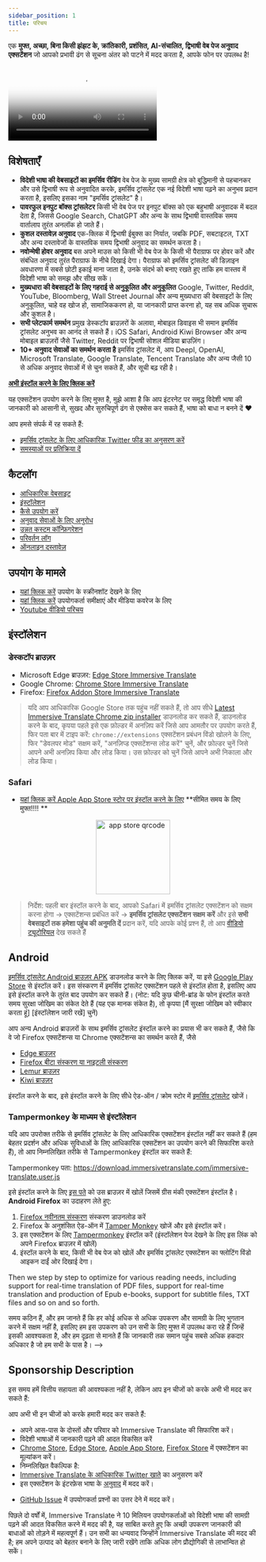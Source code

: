 ```yaml
---
sidebar_position: 1
title: परिचय
---
```


एक **मुफ्त, अच्छा, बिना किसी झंझट के, क्रांतिकारी, प्रशंसित, AI-संचालित, द्विभाषी वेब पेज अनुवाद एक्सटेंशन** जो आपको प्रभावी ढंग से सूचना अंतर को पाटने में मदद करता है, आपके फोन पर उपलब्ध है!

<video
  controls
  poster="https://immersivetranslate.com/assets/price/video-poster-en.png"
  src="https://s.immersivetranslate.com/assets/uploads/en-kefVSe.mp4"
/>

## विशेषताएँ

- **विदेशी भाषा की वेबसाइटों का इमर्सिव रीडिंग** वेब पेज के मुख्य सामग्री क्षेत्र को बुद्धिमानी से पहचानकर और उसे द्विभाषी रूप से अनुवादित करके, इमर्सिव ट्रांसलेट एक नई विदेशी भाषा पढ़ने का अनुभव प्रदान करता है, इसलिए इसका नाम "इमर्सिव ट्रांसलेट" है।
- **पावरफुल इनपुट बॉक्स ट्रांसलेटर** किसी भी वेब पेज पर इनपुट बॉक्स को एक बहुभाषी अनुवादक में बदल देता है, जिससे Google Search, ChatGPT और अन्य के साथ द्विभाषी वास्तविक समय वार्तालाप तुरंत अनलॉक हो जाते हैं।
- **कुशल दस्तावेज़ अनुवाद** एक-क्लिक में द्विभाषी ईबुक्स का निर्यात, जबकि PDF, सबटाइटल, TXT और अन्य दस्तावेजों के वास्तविक समय द्विभाषी अनुवाद का समर्थन करता है।
- **नवोन्मेषी होवर अनुवाद** बस अपने माउस को किसी भी वेब पेज के किसी भी पैराग्राफ पर होवर करें और संबंधित अनुवाद तुरंत पैराग्राफ के नीचे दिखाई देगा। पैराग्राफ को इमर्सिव ट्रांसलेट की डिज़ाइन अवधारणा में सबसे छोटी इकाई माना जाता है, उनके संदर्भ को बनाए रखते हुए ताकि हम वास्तव में विदेशी भाषा को समझ और सीख सकें।
- **मुख्यधारा की वेबसाइटों के लिए गहराई से अनुकूलित और अनुकूलित** Google, Twitter, Reddit, YouTube, Bloomberg, Wall Street Journal और अन्य मुख्यधारा की वेबसाइटों के लिए अनुकूलित, चाहे वह खोज हो, सामाजिककरण हो, या जानकारी प्राप्त करना हो, यह सब अधिक सुचारू और कुशल है।
- **सभी प्लेटफार्म समर्थन** प्रमुख डेस्कटॉप ब्राउज़रों के अलावा, मोबाइल डिवाइस भी समान इमर्सिव ट्रांसलेट अनुभव का आनंद ले सकते हैं। iOS Safari, Android Kiwi Browser और अन्य मोबाइल ब्राउज़रों जैसे Twitter, Reddit पर द्विभाषी सोशल मीडिया ब्राउज़िंग।
- **10+ अनुवाद सेवाओं का समर्थन करता है** इमर्सिव ट्रांसलेट में, आप Deepl, OpenAI, Microsoft Translate, Google Translate, Tencent Translate और अन्य जैसी 10 से अधिक अनुवाद सेवाओं में से चुन सकते हैं, और सूची बढ़ रही है।

[**अभी इंस्टॉल करने के लिए क्लिक करें**](/docs/installation/)

यह एक्सटेंशन उपयोग करने के लिए मुफ्त है, मुझे आशा है कि आप इंटरनेट पर समृद्ध विदेशी भाषा की जानकारी को आसानी से, सुखद और सुरुचिपूर्ण ढंग से एक्सेस कर सकते हैं, भाषा को बाधा न बनने दें ❤️

आप हमसे संपर्क में रह सकते हैं:

<!-- - [ईमेल द्वारा इमर्सिव ट्रांसलेट की सदस्यता लें](https://immersivetranslate.substack.com/) समय पर नवीनतम अपडेट और (लाभ) प्राप्त करें। -->

- [इमर्सिव ट्रांसलेट के लिए आधिकारिक Twitter फीड का अनुसरण करें](https://twitter.com/immersivetrans)
  <!-- - [Telegram चैनल का अनुसरण करें](https://t.me/immersivetranslate) नवीनतम समाचार प्राप्त करें! -->
  <!-- - [Telegram समूह में शामिल हों](https://t.me/+rq848Z09nehlOTgx) विशेषताओं के बारे में चर्चाओं में भाग लेने के लिए। -->
- [समस्याओं पर प्रतिक्रिया दें](https://github.com/immersive-translate/immersive-translate/issues/)

## कैटलॉग

- [आधिकारिक वेबसाइट](https://immersivetranslate.com/en/?force=1)
- [इंस्टॉलेशन](/docs/installation/)
- [कैसे उपयोग करें](/docs/usage/)
- [अनुवाद सेवाओं के लिए अनुरोध](/docs/services/)
- [उन्नत कस्टम कॉन्फ़िगरेशन](/docs/advanced/)
- [परिवर्तन लॉग](/docs/CHANGELOG/)
- [ऑनलाइन दस्तावेज़](/docs/)

## उपयोग के मामले

<!-- - [उपयोगकर्ता शियाओ झांग के इमर्सिव ट्रांसलेट का एक महीने तक उपयोग करने के बाद हुए परिवर्तनों के बारे में जानें](#user-xiao-zhangs-story) -->

- [यहां क्लिक करें](/docs/usecase/) उपयोग के स्क्रीनशॉट देखने के लिए
- [यहां क्लिक करें](/docs/review/) उपयोगकर्ता समीक्षाएं और मीडिया कवरेज के लिए
- [Youtube वीडियो परिचय](https://www.youtube.com/watch?v=SHznc5kQCM4&ab_channel=ImmersiveTranslate)

## इंस्टॉलेशन

### डेस्कटॉप ब्राउज़र

- Microsoft Edge ब्राउज़र: [Edge Store Immersive Translate](https://microsoftedge.microsoft.com/addons/detail/amkbmndfnliijdhojkpoglbnaaahippg)
- Google Chrome: [Chrome Store Immersive Translate](https://chrome.google.com/webstore/detail/immersive-translate/bpoadfkcbjbfhfodiogcnhhhpibjhbnh)
- Firefox: [Firefox Addon Store Immersive Translate](https://addons.mozilla.org/firefox/addon/immersive-translate/)

> यदि आप आधिकारिक Google Store तक पहुंच नहीं सकते हैं, तो आप सीधे [Latest Immersive Translate Chrome zip installer](https://download.immersivetranslate.com/latest/chrome-immersive-translate.zip) डाउनलोड कर सकते हैं, डाउनलोड करने के बाद, कृपया पहले इसे एक फ़ोल्डर में अनज़िप करें जिसे आप आमतौर पर उपयोग करते हैं, फिर पता बार में टाइप करें: `chrome://extensions` एक्सटेंशन प्रबंधन विंडो खोलने के लिए, फिर "डेवलपर मोड" सक्षम करें, "अनज़िप्ड एक्सटेंशन्स लोड करें" चुनें, और फ़ोल्डर चुनें जिसे आपने अभी अनज़िप किया और लोड किया। उस फ़ोल्डर को चुनें जिसे आपने अभी निकाला और लोड किया।

### Safari

- [यहां क्लिक करें Apple App Store स्टोर पर इंस्टॉल करने के लिए](https://apps.apple.com/app/immersive-translate/id6447957425) \*\*सीमित समय के लिए मुफ्त!!!! \*\*

<div align="center">
<img src="https://s.immersivetranslate.com/static/official-static/assets/immersive-app-store.png" width="150" alt="app store qrcode" />
</div>

> निर्देश: पहली बार इंस्टॉल करने के बाद, आपको Safari में इमर्सिव ट्रांसलेट एक्सटेंशन को सक्षम करना होगा -> एक्सटेंशन्स प्रबंधित करें -> **इमर्सिव ट्रांसलेट एक्सटेंशन सक्षम करें** और इसे **सभी वेबसाइटों तक हमेशा पहुंच की अनुमति दें** प्रदान करें, यदि आपके कोई प्रश्न हैं, तो आप [वीडियो ट्यूटोरियल](https://s.immersivetranslate.com/videos/ios_safari_turorial_en.mp4) देख सकते हैं

## Android

[इमर्सिव ट्रांसलेट Android ब्राउज़र APK](https://immersivetranslate.com/android/) डाउनलोड करने के लिए क्लिक करें, या इसे [Google Play Store](https://play.google.com/store/apps/details?id=com.immersivetranslate.browser&utm_campaign=official) से इंस्टॉल करें। इस संस्करण में इमर्सिव ट्रांसलेट एक्सटेंशन पहले से इंस्टॉल होता है, इसलिए आप इसे इंस्टॉल करने के तुरंत बाद उपयोग कर सकते हैं। (नोट: यदि कुछ चीनी-ब्रांड के फोन इंस्टॉल करते समय सुरक्षा जोखिम का संकेत देते हैं (यह एक मानक संकेत है), तो कृपया [मैं सुरक्षा जोखिम को स्वीकार करता हूं] [इंस्टॉलेशन जारी रखें] चुनें)

आप अन्य Android ब्राउज़रों के साथ इमर्सिव ट्रांसलेट इंस्टॉल करने का प्रयास भी कर सकते हैं, जैसे कि वे जो Firefox एक्सटेंशन्स या Chrome एक्सटेंशन्स का समर्थन करते हैं, जैसे

- [Edge ब्राउज़र](https://www.microsoft.com/edge/emmx/immersivetranslatecollaboration)
- [Firefox बीटा संस्करण या नाइटली संस्करण](https://www.mozilla.org/firefox/channel/android/)
- [Lemur ब्राउज़र](https://lemurbrowser.com/)
- [Kiwi ब्राउज़र](https://kiwibrowser.com/)

इंस्टॉल करने के बाद, इसे इंस्टॉल करने के लिए सीधे ऐड-ऑन / क्रोम स्टोर में [इमर्सिव ट्रांसलेट](https://chrome.google.com/webstore/detail/immersive-translate/bpoadfkcbjbfhfodiogcnhhhpibjhbnh) खोजें।

### Tampermonkey के माध्यम से इंस्टॉलेशन

यदि आप उपरोक्त तरीके से इमर्सिव ट्रांसलेट के लिए आधिकारिक एक्सटेंशन इंस्टॉल नहीं कर सकते हैं (हम बेहतर प्रदर्शन और अधिक सुविधाओं के लिए आधिकारिक एक्सटेंशन का उपयोग करने की सिफारिश करते हैं), तो आप निम्नलिखित तरीके से Tampermonkey इंस्टॉल कर सकते हैं:

Tampermonkey पता: https://download.immersivetranslate.com/immersive-translate.user.js

इसे इंस्टॉल करने के लिए [इस पते](https://download.immersivetranslate.com/immersive-translate.user.js) को उस ब्राउज़र में खोलें जिसमें ग्रीस मंकी एक्सटेंशन इंस्टॉल है। **Android Firefox** का उदाहरण लेते हुए:

1. [Firefox नवीनतम संस्करण](https://www.mozilla.org/firefox/browsers/mobile/android/) संस्करण डाउनलोड करें
2. Firefox के अनुशंसित ऐड-ऑन में [Tamper Monkey](https://www.tampermonkey.net/) खोजें और इसे इंस्टॉल करें।
3. इस एक्सटेंशन के लिए [Tampermonkey](https://download.immersivetranslate.com/immersive-translate.user.js) इंस्टॉल करें (इंस्टॉलेशन पेज देखने के लिए इस लिंक को अपने Firefox ब्राउज़र में खोलें)
4. इंस्टॉल करने के बाद, किसी भी वेब पेज को खोलें और इमर्सिव ट्रांसलेट एक्सटेंशन का फ्लोटिंग विंडो आइकन दाईं ओर दिखाई देगा।

Then we step by step to optimize for various reading needs, including support for real-time translation of PDF files, support for real-time translation and production of Epub e-books, support for subtitle files, TXT files and so on and so forth.

समय कठिन हैं, और हम जानते हैं कि हर कोई अधिक से अधिक उपकरण और सामग्री के लिए भुगतान करने में सक्षम नहीं है, इसलिए हम इस उपकरण को उन सभी के लिए मुफ्त में उपलब्ध करा रहे हैं जिन्हें इसकी आवश्यकता है, और हम दृढ़ता से मानते हैं कि जानकारी तक समान पहुंच सबसे अधिक हकदार अधिकार है जो हम सभी के पास है। -->

## Sponsorship Description

इस समय हमें वित्तीय सहायता की आवश्यकता नहीं है, लेकिन आप इन चीजों को करके अभी भी मदद कर सकते हैं:

आप अभी भी इन चीजों को करके हमारी मदद कर सकते हैं:

- अपने आस-पास के दोस्तों और परिवार को Immersive Translate की सिफारिश करें।
- विदेशी भाषाओं में जानकारी पढ़ने की आदत विकसित करें
- [Chrome Store](https://chrome.google.com/webstore/detail/immersive-translate/bpoadfkcbjbfhfodiogcnhhhpibjhbnh), [Edge Store](https://microsoftedge.microsoft.com/addons/detail/immersive-translate-web-/amkbmndfnliijdhojkpoglbnaaahippg), [Apple App Store](https://apps.apple.com/app/id6447957425), [Firefox Store](https://addons.mozilla.org/firefox/addon/immersive-translate/) में एक्सटेंशन का मूल्यांकन करें।
- निम्नलिखित वैकल्पिक है:
  <!-- - [the official Immersive Translate email](https://immersivetranslate.substack.com/) की सदस्यता लें -->
  <!-- - [Telegram channel](https://t.me/immersivetranslate) से जुड़ें -->
- [Immersive Translate के आधिकारिक Twitter खाते](https://twitter.com/immersivetrans) का अनुसरण करें
- इस एक्सटेंशन के इंटरफ़ेस भाषा के [अनुवाद](https://crowdin.com/project/immersive-translate) में मदद करें।
<!-- - [Telegram Groups](https://t.me/+rq848Z09nehlOTgx) में उपयोगकर्ता प्रश्नों का उत्तर देने में मदद करें। -->
- [GitHub Issue](https://github.com/immersive-translate/immersive-translate/issues) में उपयोगकर्ता प्रश्नों का उत्तर देने में मदद करें।

पिछले दो वर्षों में, Immersive Translate ने 10 मिलियन उपयोगकर्ताओं को विदेशी भाषा की सामग्री पढ़ने की आदत विकसित करने में मदद की है, यह साबित करते हुए कि अच्छी उपकरण जानकारी की बाधाओं को तोड़ने में महत्वपूर्ण हैं। उन सभी का धन्यवाद जिन्होंने Immersive Translate की मदद की है; हम अपने उत्पाद को बेहतर बनाने के लिए जारी रखेंगे ताकि अधिक लोग प्रौद्योगिकी से लाभान्वित हो सकें।
